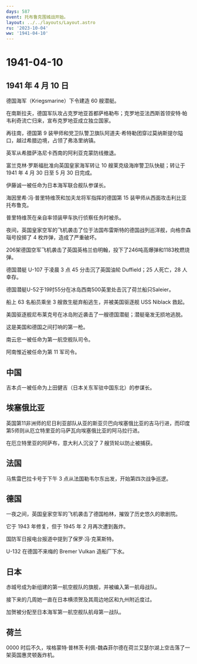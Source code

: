 ```yaml
---
days: 587
event: 托布鲁克围城战开始。
layout: ../../layouts/Layout.astro
ru: '2023-10-04'
ww: '1941-04-10'
---
```


# 1941-04-10

## 1941 年 4 月 10 日

德国海军（Kriegsmarine）下令建造 60 艘潜艇。

在南斯拉夫，德国军队攻占克罗地亚首都萨格勒布；克罗地亚法西斯首领安特·帕韦利奇流亡归来，宣布克罗地亚成立独立国家。

再往南，德国第 9
装甲师和党卫队警卫旗队阿道夫·希特勒团穿过莫纳斯提尔隘口，越过希腊边境，占领了弗洛里纳镇。

英军从希腊萨洛尼卡西南的阿利亚克蒙防线撤退。

富兰克林·罗斯福批准向英国皇家海军转让 10 艘莱克级海岸警卫队快艇；转让于
1941 年 4 月 30 日至 5 月 30 日完成。

伊藤诚一被任命为日本海军联合舰队参谋长。

海因里希·冯·普里特维茨和加夫龙将军指挥的德国第 15
装甲师从西面攻击利比亚托布鲁克。

普里特维茨在亲自率领装甲车执行侦察任务时被杀。

夜间，英国皇家空军的飞机袭击了位于法国布雷斯特的德国战列巡洋舰，向格奈森瑙号投掷了
4 枚炸弹，造成了严重破坏。

206架德国空军飞机袭击了英国英格兰伯明翰，投下了246吨高爆弹和1183枚燃烧弹。

德国潜艇 U-107 于凌晨 3 点 45 分击沉了英国油轮 Duffield；25 人死亡，28
人幸存。

德国潜艇U-52于19时55分在冰岛西南500英里处击沉了荷兰船只Saleier。

船上 63 名船员乘坐 3 艘救生艇弃船逃生，并被美国驱逐舰 USS Niblack 救起。

美国驱逐舰尼布莱克号在冰岛附近袭击了一艘德国潜艇；潜艇毫发无损地逃脱。

这是美国和德国之间打响的第一枪。

南云忠一被任命为第一航空舰队司令。

阿南惟近被任命为第 11 军司令。

## 中国

吉本贞一被任命为上田健吉（日本关东军驻中国东北）的参谋长。

## 埃塞俄比亚

英国第11非洲师的尼日利亚部队从亚的斯亚贝巴向埃塞俄比亚的吉马行进，而印度第5师则从厄立特里亚的马萨瓦向埃塞俄比亚的阿马拉行进。

在厄立特里亚的阿萨布，意大利人沉没了 7 艘货轮以防止被捕获。

## 法国

马焦雷巴拉卡号于下午 3 点从法国勒韦尔东出发，开始第四次战争巡逻。

## 德国

一夜之间，英国皇家空军的飞机袭击了德国柏林，摧毁了历史悠久的歌剧院。

它于 1943 年修复，但于 1945 年 2 月再次遭到轰炸。

国防军日报电台报道中提到了保罗·冯·克莱斯特。

U-132 在德国不来梅的 Bremer Vulkan 造船厂下水。

## 日本

赤城号成为新组建的第一航空舰队的旗舰，并被编入第一航母战队。

接下来的几周她一直在日本横须贺及其周边地区和九州附近度过。

加贺被分配至日本海军第一航空舰队航母第一战队。

## 荷兰

0000
时后不久，埃格蒙特·普林茨·利佩-魏森菲尔德在荷兰艾瑟尔湖上空击落了一架英国惠灵顿轰炸机。
